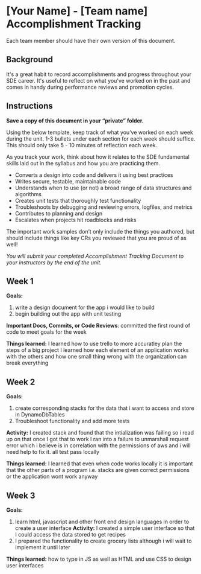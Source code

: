 # [Your Name] - [Team name] Accomplishment Tracking

Each team member should have their own version of this document.

## Background

It's a great habit to record accomplishments and progress throughout your SDE
career. It's useful to reflect on what you've worked on in the past and comes in
handy during performance reviews and promotion cycles.

## Instructions

**Save a copy of this document in your “private” folder.**

Using the below template, keep track of what you’ve worked on each week during
the unit. 1-3 bullets under each section for each week should suffice. This
should only take 5 - 10 minutes of reflection each week.

As you track your work, think about how it relates to the SDE fundamental skills
laid out in the syllabus and how you are practicing them.

* Converts a design into code and delivers it using best practices
* Writes secure, testable, maintainable code
* Understands when to use (or not) a broad range of data structures and
  algorithms
* Creates unit tests that thoroughly test functionality
* Troubleshoots by debugging and reviewing errors, logfiles, and metrics
* Contributes to planning and design
* Escalates when projects hit roadblocks and risks

The important work samples don’t only include the things you authored, but
should include things like key CRs you reviewed that you are proud of as well!

_You will submit your completed Accomplishment Tracking Document to your
instructors by the end of the unit._

## Week 1

**Goals:**
1. write a design document for the app i would like to build
2. begin building out the app with unit testing



**Important Docs, Commits, or Code Reviews**:
committed the first round of code to meet goals for the week


**Things learned:**
I learned how to use trello to more accuratley plan the steps of a big project
I learned how each element of an application works with the others and how one small thing wrong with the organization can break everything

## Week 2

**Goals:**
1. create corresponding stacks for the data that i want to access and store in DynamoDbTables
2. Troubleshoot functionality and add more tests

**Activity:**
I created stack and found that the intialization was failing so i read up on that
once I got that to work I ran into a failure to unmarshall request error which i believe is in correlation with the permissions of aws and i will need help to fix it. all test pass locally


**Things learned:**
I learned that even when code works locally it is important that the other parts of a program i.e. stacks are given correct permissions or the application wont work anyway
## Week 3

**Goals:**
1. learn html, javascript and other front end design languages in order to create a user interface 
**Activity:**
I created a simple user interface so that I could access the data stored to get recipes
2. I prepared the functionality to create grocery lists although i will wait to implement it until later

**Things learned:**
how to type in JS as well as HTML and use CSS to design user interfaces


